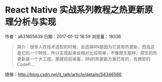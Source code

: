 # React Native 实战系列教程之热更新原理分析与实现
作者：a631855639
日期：2017-01-12 18:59
浏览量：18336
> 简介：很多人在技术选型的时候，会选择RN是因为它具有热更新，而且这是它的一个特性，所以实现起来会相对比较简单，不像原生那样，原生的热更新是一个大工程。那就目前来看，RN的热更新方案已有的，有微软的CodeP...

 链接：http://blog.csdn.net/it_talk/article/details/54346566
